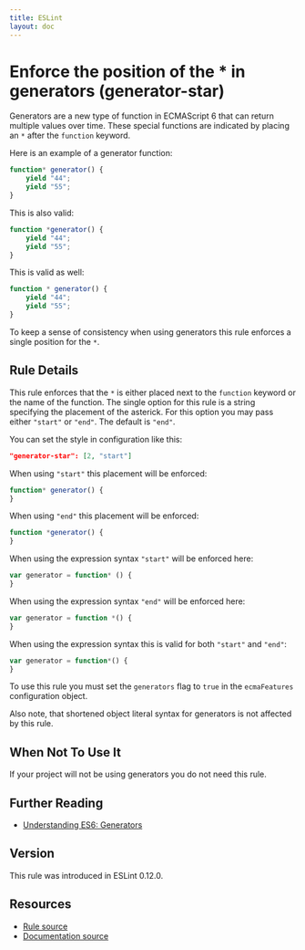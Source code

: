 ```yaml
---
title: ESLint
layout: doc
---
```

<!-- Note: No pull requests accepted for this file. See README.md in the root directory for details. -->
# Enforce the position of the * in generators (generator-star)

Generators are a new type of function in ECMAScript 6 that can return multiple values over time.
These special functions are indicated by placing an `*` after the `function` keyword.

Here is an example of a generator function:

```js
function* generator() {
    yield "44";
    yield "55";
}
```

This is also valid:

```js
function *generator() {
    yield "44";
    yield "55";
}
```

This is valid as well:

```js
function * generator() {
    yield "44";
    yield "55";
}
```

To keep a sense of consistency when using generators this rule enforces a single position for the `*`.

## Rule Details

This rule enforces that the `*` is either placed next to the `function` keyword or the name of the function. The single
option for this rule is a string specifying the placement of the asterick. For this option you may pass either
`"start"` or `"end"`. The default is `"end"`.

You can set the style in configuration like this:

```json
"generator-star": [2, "start"]
```

When using `"start"` this placement will be enforced:

```js
function* generator() {
}
```

When using `"end"` this placement will be enforced:

```js
function *generator() {
}
```

When using the expression syntax `"start"` will be enforced here:

```js
var generator = function* () {
}
```

When using the expression syntax `"end"` will be enforced here:

```js
var generator = function *() {
}
```

When using the expression syntax this is valid for both `"start"` and `"end"`:

```js
var generator = function*() {
}
```

To use this rule you must set the `generators` flag to `true` in the `ecmaFeatures` configuration object.

Also note, that shortened object literal syntax for generators is not affected by this rule.

## When Not To Use It

If your project will not be using generators you do not need this rule.

## Further Reading

* [Understanding ES6: Generators](https://leanpub.com/understandinges6/read/#leanpub-auto-generators)

## Version

This rule was introduced in ESLint 0.12.0.

## Resources

* [Rule source](https://github.com/eslint/eslint/tree/master/lib/rules/generator-star.js)
* [Documentation source](https://github.com/eslint/eslint/tree/master/docs/rules/generator-star.md)
